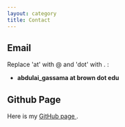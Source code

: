 ```yaml
---
layout: category
title: Contact
---
```


## Email
Replace 'at' with @ and 'dot' with . :
  * **abdulai_gassama at brown dot edu**
## Github Page
Here is my <a href="https://github.com/GilliesK"> GitHub page </a>. 
